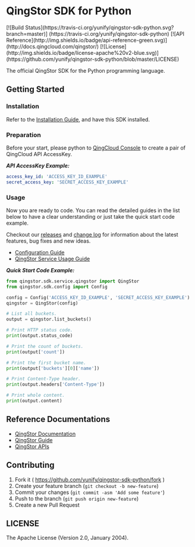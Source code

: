 # QingStor SDK for Python

<span style="display: inline-block">
[![Build Status](https://travis-ci.org/yunify/qingstor-sdk-python.svg?branch=master)]
(https://travis-ci.org/yunify/qingstor-sdk-python)
[![API Reference](http://img.shields.io/badge/api-reference-green.svg)]
(http://docs.qingcloud.com/qingstor/)
[![License](http://img.shields.io/badge/license-apache%20v2-blue.svg)]
(https://github.com/yunify/qingstor-sdk-python/blob/master/LICENSE)
</span>

The official QingStor SDK for the Python programming language.

## Getting Started

### Installation

Refer to the [Installation Guide](docs/installation.md), and have this SDK installed.

### Preparation

Before your start, please python to [QingCloud Console](https://console.qingcloud.com/access_keys/) to create a pair of QingCloud API AccessKey.

___API AccessKey Example:___

``` yaml
access_key_id: 'ACCESS_KEY_ID_EXAMPLE'
secret_access_key: 'SECRET_ACCESS_KEY_EXAMPLE'
```

### Usage

Now you are ready to code. You can read the detailed guides in the list below to have a clear understanding or just take the quick start code example.

Checkout our [releases](https://github.com/yunify/qingstor-sdk-python/releases) and [change log](https://github.com/yunify/qingstor-sdk-python/blob/master/CHANGELOG.md) for information about the latest features, bug fixes and new ideas.

- [Configuration Guide](docs/configuration.md)
- [QingStor Service Usage Guide](docs/qingstor_service_usage.md)

___Quick Start Code Example:___

``` python
from qingstor.sdk.service.qingstor import QingStor
from qingstor.sdk.config import Config

config = Config('ACCESS_KEY_ID_EXAMPLE', 'SECRET_ACCESS_KEY_EXAMPLE')
qingstor = QingStor(config)

# List all buckets.
output = qingstor.list_buckets()

# Print HTTP status code.
print(output.status_code)

# Print the count of buckets.
print(output['count'])

# Print the first bucket name.
print(output['buckets'][0]['name'])

# Print Content-Type header.
print(output.headers['Content-Type'])

# Print whole content.
print(output.content)
```

## Reference Documentations

- [QingStor Documentation](https://docs.qingcloud.com/qingstor/index.html)
- [QingStor Guide](https://docs.qingcloud.com/qingstor/guide/index.html)
- [QingStor APIs](https://docs.qingcloud.com/qingstor/api/index.html)

## Contributing

1. Fork it ( https://github.com/yunify/qingstor-sdk-python/fork )
2. Create your feature branch (`git checkout -b new-feature`)
3. Commit your changes (`git commit -asm 'Add some feature'`)
4. Push to the branch (`git push origin new-feature`)
5. Create a new Pull Request

## LICENSE

The Apache License (Version 2.0, January 2004).
